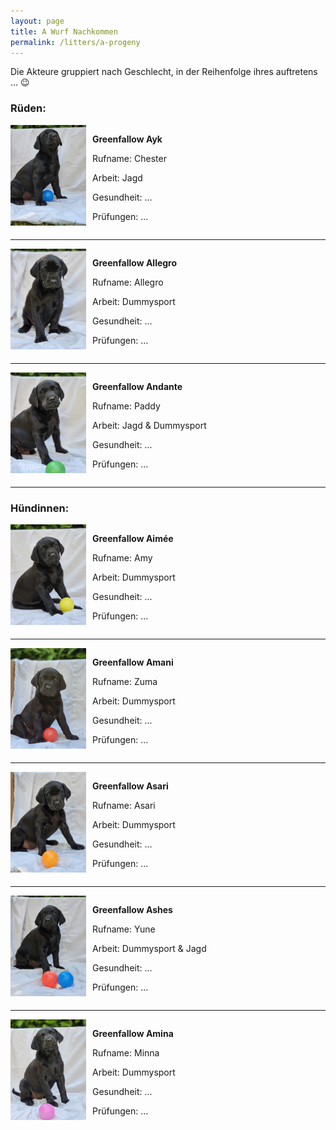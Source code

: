 ```yaml
---
layout: page
title: A Wurf Nachkommen
permalink: /litters/a-progeny
---
```


<p>Die Akteure gruppiert nach Geschlecht, in der Reihenfolge ihres auftretens ... 😉 </p>
<h3>Rüden:</h3>
<div style="display: flex;">
 
  <div style="margin-right: 10px;flex: 0.25;">
     <img src="/litters/week7/ruede-blau.jpeg" width="150">
  </div>
  <div style="margin-right: 10px;flex: 0.5;"> 
     <p><strong>Greenfallow Ayk</strong></p>
     <p>Rufname: Chester</p>
     <p>Arbeit: Jagd</p>
     <p>Gesundheit: ...</p>
     <p>Prüfungen: ...</p>
   </div>
</div>
<hr>
<div style="display: flex;">
 
  <div style="margin-right: 10px;flex: 0.25;">
     <img src="/litters/week7/ruede_weiss.jpeg" width="150">
  </div>
  <div style="margin-right: 10px;flex: 0.5;"> 
     <p><strong>Greenfallow Allegro</strong></p>
     <p>Rufname: Allegro</p>
     <p>Arbeit: Dummysport</p>
     <p>Gesundheit: ...</p>
     <p>Prüfungen: ...</p>
   </div>
</div>
<hr>
<div style="display: flex;">
 
  <div style="margin-right: 10px;flex: 0.25;">
     <img src="/litters/week7/ruede-gruen.jpeg" width="150">
  </div>
  <div style="margin-right: 10px;flex: 0.5;"> 
     <p><strong>Greenfallow Andante</strong></p>
     <p>Rufname: Paddy</p>
     <p>Arbeit: Jagd & Dummysport</p>
     <p>Gesundheit: ...</p>
     <p>Prüfungen: ...</p>
   </div>
</div>
<hr>
<h3>Hündinnen:</h3>
<div style="display: flex;">
 
  <div style="margin-right: 10px;flex: 0.25;">
     <img src="/litters/week7/gelb.jpeg" width="150">
  </div>
  <div style="margin-right: 10px;flex: 0.5;"> 
     <p><strong>Greenfallow Aimée</strong></p>
     <p>Rufname: Amy</p>
     <p>Arbeit: Dummysport</p>
     <p>Gesundheit: ...</p>
     <p>Prüfungen: ...</p>
   </div>
</div>
<hr>
<div style="display: flex;">
 
  <div style="margin-right: 10px;flex: 0.25;">
     <img src="/litters/week7/rot.jpeg" width="150">
  </div>
  <div style="margin-right: 10px;flex: 0.5;"> 
     <p><strong>Greenfallow Amani</strong></p>
     <p>Rufname: Zuma</p>
     <p>Arbeit: Dummysport</p>
     <p>Gesundheit: ...</p>
     <p>Prüfungen: ...</p>
   </div>
</div>
<hr>
<div style="display: flex;">
 
  <div style="margin-right: 10px;flex: 0.25;">
     <img src="/litters/week7/orange.jpeg" width="150">
  </div>
  <div style="margin-right: 10px;flex: 0.5;"> 
     <p><strong>Greenfallow Asari</strong></p>
     <p>Rufname: Asari</p>
     <p>Arbeit: Dummysport</p>
     <p>Gesundheit: ...</p>
     <p>Prüfungen: ...</p>
   </div>
</div>
<hr>
<div style="display: flex;">
 
  <div style="margin-right: 10px;flex: 0.25;">
     <img src="/litters/week7/lila.jpeg" width="150">
  </div>
  <div style="margin-right: 10px;flex: 0.5;"> 
     <p><strong>Greenfallow Ashes</strong></p>
     <p>Rufname: Yune</p>
     <p>Arbeit: Dummysport & Jagd</p>
     <p>Gesundheit: ...</p>
     <p>Prüfungen: ...</p>
   </div>
</div>
<hr>
<div style="display: flex;">
 
  <div style="margin-right: 10px;flex: 0.25;">
     <img src="/litters/week7/rosa.jpeg" width="150">
  </div>
  <div style="margin-right: 10px;flex: 0.5;"> 
     <p><strong>Greenfallow Amina</strong></p>
     <p>Rufname: Minna</p>
     <p>Arbeit: Dummysport</p>
     <p>Gesundheit: ...</p>
     <p>Prüfungen: ...</p>
   </div>
</div>



